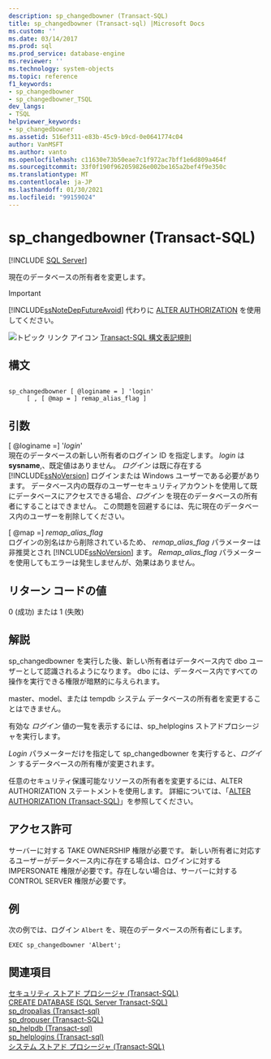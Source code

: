 ```yaml
---
description: sp_changedbowner (Transact-SQL)
title: sp_changedbowner (Transact-sql) |Microsoft Docs
ms.custom: ''
ms.date: 03/14/2017
ms.prod: sql
ms.prod_service: database-engine
ms.reviewer: ''
ms.technology: system-objects
ms.topic: reference
f1_keywords:
- sp_changedbowner
- sp_changedbowner_TSQL
dev_langs:
- TSQL
helpviewer_keywords:
- sp_changedbowner
ms.assetid: 516ef311-e83b-45c9-b9cd-0e0641774c04
author: VanMSFT
ms.author: vanto
ms.openlocfilehash: c11630e73b50eae7c1f972ac7bff1e6d809a464f
ms.sourcegitcommit: 33f0f190f962059826e002be165a2bef4f9e350c
ms.translationtype: MT
ms.contentlocale: ja-JP
ms.lasthandoff: 01/30/2021
ms.locfileid: "99159024"
---
```

# <a name="sp_changedbowner-transact-sql"></a>sp_changedbowner (Transact-SQL)
[!INCLUDE [SQL Server](../../includes/applies-to-version/sqlserver.md)]

  現在のデータベースの所有者を変更します。  
  
> [!IMPORTANT]  
>  [!INCLUDE[ssNoteDepFutureAvoid](../../includes/ssnotedepfutureavoid-md.md)] 代わりに [ALTER AUTHORIZATION](../../t-sql/statements/alter-authorization-transact-sql.md) を使用してください。  
  
 ![トピック リンク アイコン](../../database-engine/configure-windows/media/topic-link.gif "トピック リンク アイコン") [Transact-SQL 構文表記規則](../../t-sql/language-elements/transact-sql-syntax-conventions-transact-sql.md)  
  
## <a name="syntax"></a>構文  
  
```  
  
sp_changedbowner [ @loginame = ] 'login'  
     [ , [ @map = ] remap_alias_flag ]  
```  
  
## <a name="arguments"></a>引数  
 [ @loginame =] '*login*'  
 現在のデータベースの新しい所有者のログイン ID を指定します。 *login* は **sysname**,、既定値はありません。 *ログイン* は既に存在する [!INCLUDE[ssNoVersion](../../includes/ssnoversion-md.md)] ログインまたは Windows ユーザーである必要があります。 データベース内の既存のユーザーセキュリティアカウントを使用して既にデータベースにアクセスできる場合、*ログイン* を現在のデータベースの所有者にすることはできません。 この問題を回避するには、先に現在のデータベース内のユーザーを削除してください。  
  
 [ @map =] *remap_alias_flag*  
 ログインの別名はから削除されているため、 *remap_alias_flag* パラメーターは非推奨とされ [!INCLUDE[ssNoVersion](../../includes/ssnoversion-md.md)] ます。 *Remap_alias_flag* パラメーターを使用してもエラーは発生しませんが、効果はありません。  
  
## <a name="return-code-values"></a>リターン コードの値  
 0 (成功) または 1 (失敗)  
  
## <a name="remarks"></a>解説  
 sp_changedbowner を実行した後、新しい所有者はデータベース内で dbo ユーザーとして認識されるようになります。 dbo には、データベース内ですべての操作を実行できる権限が暗黙的に与えられます。  
  
 master、model、または tempdb システム データベースの所有者を変更することはできません。  
  
 有効な *ログイン* 値の一覧を表示するには、sp_helplogins ストアドプロシージャを実行します。  
  
 *Login* パラメーターだけを指定して sp_changedbowner を実行すると、*ログイン* するデータベースの所有権が変更されます。  
  
 任意のセキュリティ保護可能なリソースの所有者を変更するには、ALTER AUTHORIZATION ステートメントを使用します。 詳細については、「[ALTER AUTHORIZATION &#40;Transact-SQL&#41;](../../t-sql/statements/alter-authorization-transact-sql.md)」を参照してください。  
  
## <a name="permissions"></a>アクセス許可  
 サーバーに対する TAKE OWNERSHIP 権限が必要です。 新しい所有者に対応するユーザーがデータベース内に存在する場合は、ログインに対する IMPERSONATE 権限が必要です。存在しない場合は、サーバーに対する CONTROL SERVER 権限が必要です。  
  
## <a name="examples"></a>例  
 次の例では、ログイン `Albert` を、現在のデータベースの所有者にします。  
  
```  
EXEC sp_changedbowner 'Albert';  
```  
  
## <a name="see-also"></a>関連項目  
 [セキュリティ ストアド プロシージャ &#40;Transact-SQL&#41;](../../relational-databases/system-stored-procedures/security-stored-procedures-transact-sql.md)   
 [CREATE DATABASE &#40;SQL Server Transact-SQL&#41;](../../t-sql/statements/create-database-transact-sql.md)   
 [sp_dropalias &#40;Transact-sql&#41;](./system-stored-procedures-transact-sql.md)   
 [sp_dropuser &#40;Transact-SQL&#41;](../../relational-databases/system-stored-procedures/sp-dropuser-transact-sql.md)   
 [sp_helpdb &#40;Transact-sql&#41;](../../relational-databases/system-stored-procedures/sp-helpdb-transact-sql.md)   
 [sp_helplogins &#40;Transact-sql&#41;](../../relational-databases/system-stored-procedures/sp-helplogins-transact-sql.md)   
 [システム ストアド プロシージャ &#40;Transact-SQL&#41;](../../relational-databases/system-stored-procedures/system-stored-procedures-transact-sql.md)  
  
